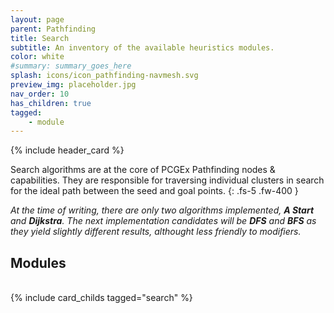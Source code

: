 ```yaml
---
layout: page
parent: Pathfinding
title: Search
subtitle: An inventory of the available heuristics modules.
color: white
#summary: summary_goes_here
splash: icons/icon_pathfinding-navmesh.svg
preview_img: placeholder.jpg
nav_order: 10
has_children: true
tagged: 
    - module
---
```


{% include header_card %}

Search algorithms are at the core of PCGEx Pathfinding nodes & capabilities. They are responsible for traversing individual clusters in search for the ideal path between the seed and goal points.
{: .fs-5 .fw-400 }

*At the time of writing, there are only two algorithms implemented, **A Start** and **Dijkstra**. The next implementation candidates will be **DFS** and **BFS** as they yield slightly different results, althought less friendly to modifiers.*

## Modules
<br>
{% include card_childs tagged="search" %}